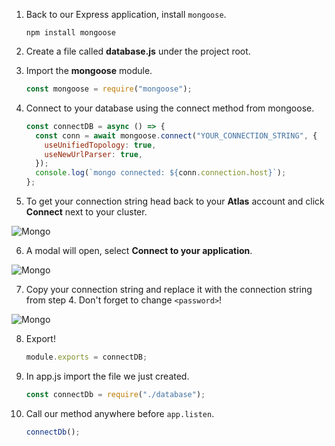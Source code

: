 1. Back to our Express application, install `mongoose`.

   ```shell
   npm install mongoose
   ```

2. Create a file called **database.js** under the project root.

3. Import the **mongoose** module.

   ```javascript
   const mongoose = require("mongoose");
   ```

4. Connect to your database using the connect method from mongoose.

   ```javascript
   const connectDB = async () => {
     const conn = await mongoose.connect("YOUR_CONNECTION_STRING", {
       useUnifiedTopology: true,
       useNewUrlParser: true,
     });
     console.log(`mongo connected: ${conn.connection.host}`);
   };
   ```

5. To get your connection string head back to your **Atlas** account and click **Connect** next to your cluster.

![Mongo](https://i.ibb.co/DrytF9K/app-overview-v8.png)

6. A modal will open, select **Connect to your application**.

![Mongo](https://i.ibb.co/59qBLJH/app-overview-v8.png)

7. Copy your connection string and replace it with the connection string from step 4. Don't forget to change `<password>`!

![Mongo](https://i.ibb.co/7RT10Qc/app-overview-v8.png)

8. Export!

   ```javascript
   module.exports = connectDB;
   ```

9. In app.js import the file we just created.

   ```javascript
   const connectDb = require("./database");
   ```

10. Call our method anywhere before `app.listen`.

    ```javascript
    connectDb();
    ```
